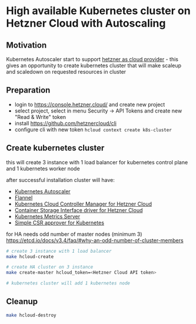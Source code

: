 # High available Kubernetes cluster on Hetzner Cloud with Autoscaling
## Motivation
Kubernetes Autoscaler start to support [hetzner as cloud provider](https://github.com/kubernetes/autoscaler/releases/tag/cluster-autoscaler-1.21.0) - this gives an opportunity to create kubernetes cluster that will make scaleup and scaledown on requested resources in cluster

## Preparation
- login to https://console.hetzner.cloud/ and create new project
- select project, select in menu Security -> API Tokens and create new "Read & Write" token
- install https://github.com/hetznercloud/cli
- configure cli with new token `hcloud context create k8s-cluster`

## Create kubernetes cluster
this will create 3 instance with 1 load balancer for kubernetes control plane and 1 kubernetes worker node

after successful installation cluster will have:
- [Kubernetes Autoscaler](https://github.com/kubernetes/autoscaler/releases/tag/cluster-autoscaler-1.21.0)
- [Flannel](https://github.com/flannel-io/flannel)
- [Kubernetes Cloud Controller Manager for Hetzner Cloud](https://github.com/hetznercloud/hcloud-cloud-controller-manager)
- [Container Storage Interface driver for Hetzner Cloud](https://github.com/hetznercloud/csi-driver)
- [Kubernetes Metrics Server](https://github.com/kubernetes-sigs/metrics-server)
- [Simple CSR approver for Kubernetes](https://github.com/kontena/kubelet-rubber-stamp)

for HA needs odd number of master nodes (minimum 3) https://etcd.io/docs/v3.4/faq/#why-an-odd-number-of-cluster-members

```bash
# create 3 instance with 1 load balancer
make hcloud-create

# create HA cluster on 3 instance
make create-master hcloud_token=<Hetzner Cloud API token>

# kubernetes cluster will add 1 kubernetes node
```

## Cleanup
```bash
make hcloud-destroy
```

